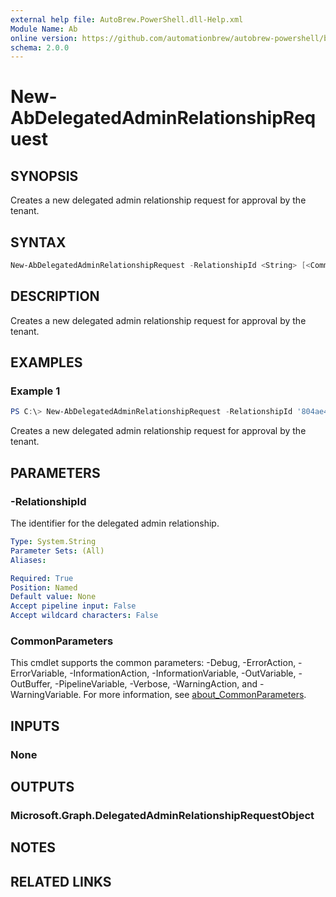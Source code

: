 ```yaml
---
external help file: AutoBrew.PowerShell.dll-Help.xml
Module Name: Ab
online version: https://github.com/automationbrew/autobrew-powershell/blob/main/docs/help/New-AbDelegatedAdminRelationshipRequest.md
schema: 2.0.0
---
```


# New-AbDelegatedAdminRelationshipRequest

## SYNOPSIS

Creates a new delegated admin relationship request for approval by the tenant.

## SYNTAX

```powershell
New-AbDelegatedAdminRelationshipRequest -RelationshipId <String> [<CommonParameters>]
```

## DESCRIPTION

Creates a new delegated admin relationship request for approval by the tenant.

## EXAMPLES

### Example 1

```powershell
PS C:\> New-AbDelegatedAdminRelationshipRequest -RelationshipId '804ae4a3-eb6a-42af-9c18-270663291a86-55dd7c23-5287-41e4-b760-6024da674dba'
```

Creates a new delegated admin relationship request for approval by the tenant.

## PARAMETERS

### -RelationshipId

The identifier for the delegated admin relationship.

```yaml
Type: System.String
Parameter Sets: (All)
Aliases:

Required: True
Position: Named
Default value: None
Accept pipeline input: False
Accept wildcard characters: False
```

### CommonParameters

This cmdlet supports the common parameters: -Debug, -ErrorAction, -ErrorVariable, -InformationAction, -InformationVariable, -OutVariable, -OutBuffer, -PipelineVariable, -Verbose, -WarningAction, and -WarningVariable. For more information, see [about_CommonParameters](http://go.microsoft.com/fwlink/?LinkID=113216).

## INPUTS

### None

## OUTPUTS

### Microsoft.Graph.DelegatedAdminRelationshipRequestObject

## NOTES

## RELATED LINKS
